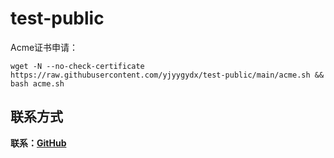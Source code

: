 # test-public

Acme证书申请：
```
wget -N --no-check-certificate https://raw.githubusercontent.com/yjyygydx/test-public/main/acme.sh && bash acme.sh
```

## 联系方式

**联系：[GitHub](https://github.com/yjyygydx)**
